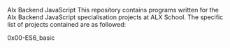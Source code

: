 Alx Backend JavaScript
This repository contains programs written for the Alx Backend JavaScript specialisation projects at ALX School. The specific list of projects contained are as followed:

0x00-ES6_basic
